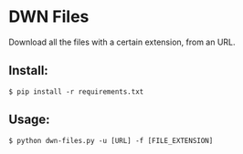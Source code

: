 # DWN Files
Download all the files with a certain extension, from an URL.

## Install:
```
$ pip install -r requirements.txt
```
## Usage:
```
$ python dwn-files.py -u [URL] -f [FILE_EXTENSION]
```